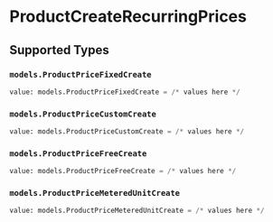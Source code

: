 # ProductCreateRecurringPrices


## Supported Types

### `models.ProductPriceFixedCreate`

```python
value: models.ProductPriceFixedCreate = /* values here */
```

### `models.ProductPriceCustomCreate`

```python
value: models.ProductPriceCustomCreate = /* values here */
```

### `models.ProductPriceFreeCreate`

```python
value: models.ProductPriceFreeCreate = /* values here */
```

### `models.ProductPriceMeteredUnitCreate`

```python
value: models.ProductPriceMeteredUnitCreate = /* values here */
```

